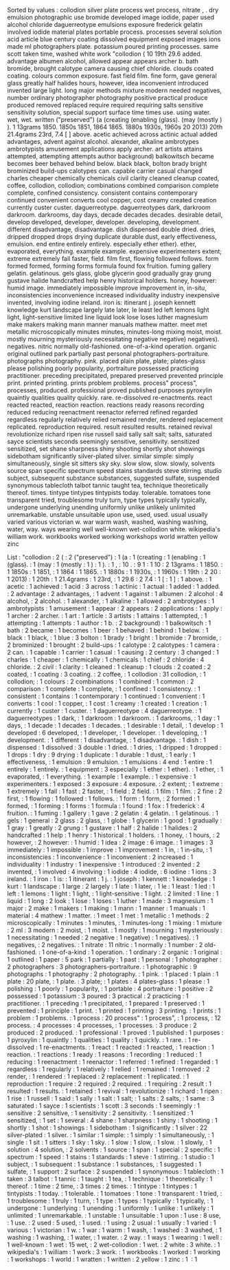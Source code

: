 Sorted by values :
collodion silver plate process wet process, nitrate , . dry emulsion photographic use bromide developed image iodide, paper used alcohol chloride daguerreotype emulsions exposure frederick gelatin involved iodide material plates portable process. processes several solution acid article blue century coating dissolved equipment exposed images ions made ml photographers plate. potassium poured printing processes. same scott taken time, washed white work "collodion ( 10 19th 29.6 added. advantage albumen alcohol, allowed appear appears archer b. bath bromide, brought calotype camera causing chief chloride. clouds coated coating. colours common exposure. fast field film. fine form, gave general glass greatly half halides hours, however, idea inconvenient introduced invented large light. long major methods mixture modern needed negatives, number ordinary photographer photography positive practical produce produced removed replaced require required requiring salts sensitive sensitivity solution, special support surface time times use. using water. wet, wet. written ("preserved") (a (creating (enabling (glass). (may (mostly ) ). 1 13grams 1850. 1850s 1851, 1864 1865. 1880s 1930s, 1960s 20 2013) 20th 21.4grams 23rd, 7.4 [ ] above. acetic achieved across actinic actual added advantages, advent against alcohol. alexander, alkaline ambrotypes ambrotypists amusement applications apply archer. art artists attains attempted, attempting attempts author background) balkowitsch became becomes beer behaved behind below. black black, bolton brady bright brominized build-ups calotypes can. capable carrier casual changed charles cheaper chemically chemicals civil clarity cleaned cleanup coated, coffee, collodion, collodion; combinations combined comparison complete complete, confined consistency. consistent contains contemporary continued convenient converts cool copper, cost creamy created creation currently custer custer. daguerreotype. daguerreotypes dark, darkroom darkroom. darkrooms, day days, decade decades decades. desirable detail, develop developed, developer, developer. developing, development. different disadvantage, disadvantage. dish dispensed double dried. dries, dripped dropped drops drying duplicate durable dust, early effectiveness, emulsion. end entire entirely entirely. especially ether ether). ether, evaporated, everything. example example. expensive experimenters extent; extreme extremely fail faster, field. film first, flowing followed follows. form formed formed, forming forms formula found fox fruition. fuming gallery gelatin. gelatinous. gels glass, globe glycerin good gradually gray grung gustave halide handcrafted help henry historical holders. honey, however: humid image. immediately impossible improve improvement in, in-situ, inconsistencies inconvenience increased individuality industry inexpensive invented, involving iodine ireland. iron is: itinerant j. joseph kennett knowledge kurt landscape largely late later, le least led left lemons light light, light-sensitive limited line liquid look lose loses luther magnesium make makers making mann manner manuals mathew matter. meet met metallic microscopically minutes minutes, minutes-long mixing moist, moist. mostly mourning mysteriously necessitating negative negative) negatives). negatives. nitric normally old-fashioned. one-of-a-kind operation. organic original outlined park partially past personal photographers-portraiture. photographs photography. pink. placed plain plate, plate; plates-glass please polishing poorly popularity, portraiture possessed practicing practitioner. preceding precipitated, prepared preserved prevented principle print. printed printing. prints problem problems. process" process", processes, produced. professional proved published purposes pyroxylin quaintly qualities quality quickly. rare. re-dissolved re-enactments. react reacted reacted, reaction reaction. reactions ready reasons recording reduced reducing reenactment reenactor referred refined regarded regardless regularly relatively relied remained render, rendered replacement replicated. reproduction required. result resulted results. retained revival revolutionize richard ripen rise russell said sally salt salt; salts, saturated sayce scientists seconds seemingly sensitive, sensitivity. sensitized sensitized, set shane sharpness shiny shooting shortly shot showings sidebotham significantly silver-plated silver. similar simple: simply simultaneously, single sit sitters sky sky. slow slow, slow. slowly, solvents source span specific spectrum speed stains standards steve stirring. studio subject, subsequent substance substances, suggested sulfate, suspended synonymous tablecloth talbot tannic taught tea, technique theoretically thereof. times. tintype tintypes tintypists today. tolerable. tomatoes tone transparent tried, troublesome truly turn, type types typically typically, undergone underlying unending uniformly unlike unlikely unlimited unremarkable. unstable unsuitable upon use, used, used. usual usually varied various victorian w. war warm wash, washed, washing washing, water, way. ways wearing well well-known wet-collodion white. wikipedia's william work. workbooks worked working workshops world wratten yellow zinc ﻿ 

List :
"collodion : 2
( : 2
("preserved") : 1
(a : 1
(creating : 1
(enabling : 1
(glass). : 1
(may : 1
(mostly : 1
) : 1
). : 1
, : 10
. : 9
1 : 1
10 : 2
13grams : 1
1850. : 1
1850s : 1
1851, : 1
1864 : 1
1865. : 1
1880s : 1
1930s, : 1
1960s : 1
19th : 2
20 : 1
2013) : 1
20th : 1
21.4grams : 1
23rd, : 1
29.6 : 2
7.4 : 1
[ : 1
] : 1
above. : 1
acetic : 1
achieved : 1
acid : 3
across : 1
actinic : 1
actual : 1
added : 1
added. : 2
advantage : 2
advantages, : 1
advent : 1
against : 1
albumen : 2
alcohol : 4
alcohol, : 2
alcohol. : 1
alexander, : 1
alkaline : 1
allowed : 2
ambrotypes : 1
ambrotypists : 1
amusement : 1
appear : 2
appears : 2
applications : 1
apply : 1
archer : 2
archer. : 1
art : 1
article : 3
artists : 1
attains : 1
attempted, : 1
attempting : 1
attempts : 1
author : 1
b. : 2
background) : 1
balkowitsch : 1
bath : 2
became : 1
becomes : 1
beer : 1
behaved : 1
behind : 1
below. : 1
black : 1
black, : 1
blue : 3
bolton : 1
brady : 1
bright : 1
bromide : 7
bromide, : 2
brominized : 1
brought : 2
build-ups : 1
calotype : 2
calotypes : 1
camera : 2
can. : 1
capable : 1
carrier : 1
casual : 1
causing : 2
century : 3
changed : 1
charles : 1
cheaper : 1
chemically : 1
chemicals : 1
chief : 2
chloride : 4
chloride. : 2
civil : 1
clarity : 1
cleaned : 1
cleanup : 1
clouds : 2
coated : 2
coated, : 1
coating : 3
coating. : 2
coffee, : 1
collodion : 31
collodion, : 1
collodion; : 1
colours : 2
combinations : 1
combined : 1
common : 2
comparison : 1
complete : 1
complete, : 1
confined : 1
consistency. : 1
consistent : 1
contains : 1
contemporary : 1
continued : 1
convenient : 1
converts : 1
cool : 1
copper, : 1
cost : 1
creamy : 1
created : 1
creation : 1
currently : 1
custer : 1
custer. : 1
daguerreotype : 4
daguerreotype. : 1
daguerreotypes : 1
dark, : 1
darkroom : 1
darkroom. : 1
darkrooms, : 1
day : 1
days, : 1
decade : 1
decades : 1
decades. : 1
desirable : 1
detail, : 1
develop : 1
developed : 6
developed, : 1
developer, : 1
developer. : 1
developing, : 1
development. : 1
different : 1
disadvantage, : 1
disadvantage. : 1
dish : 1
dispensed : 1
dissolved : 3
double : 1
dried. : 1
dries, : 1
dripped : 1
dropped : 1
drops : 1
dry : 9
drying : 1
duplicate : 1
durable : 1
dust, : 1
early : 1
effectiveness, : 1
emulsion : 9
emulsion. : 1
emulsions : 4
end : 1
entire : 1
entirely : 1
entirely. : 1
equipment : 3
especially : 1
ether : 1
ether). : 1
ether, : 1
evaporated, : 1
everything. : 1
example : 1
example. : 1
expensive : 1
experimenters : 1
exposed : 3
exposure : 4
exposure. : 2
extent; : 1
extreme : 1
extremely : 1
fail : 1
fast : 2
faster, : 1
field : 2
field. : 1
film : 1
film. : 2
fine : 2
first, : 1
flowing : 1
followed : 1
follows. : 1
form : 1
form, : 2
formed : 1
formed, : 1
forming : 1
forms : 1
formula : 1
found : 1
fox : 1
frederick : 4
fruition. : 1
fuming : 1
gallery : 1
gave : 2
gelatin : 4
gelatin. : 1
gelatinous. : 1
gels : 1
general : 2
glass : 2
glass, : 1
globe : 1
glycerin : 1
good : 1
gradually : 1
gray : 1
greatly : 2
grung : 1
gustave : 1
half : 2
halide : 1
halides : 2
handcrafted : 1
help : 1
henry : 1
historical : 1
holders. : 1
honey, : 1
hours, : 2
however, : 2
however: : 1
humid : 1
idea : 2
image : 6
image. : 1
images : 3
immediately : 1
impossible : 1
improve : 1
improvement : 1
in, : 1
in-situ, : 1
inconsistencies : 1
inconvenience : 1
inconvenient : 2
increased : 1
individuality : 1
industry : 1
inexpensive : 1
introduced : 2
invented : 2
invented, : 1
involved : 4
involving : 1
iodide : 4
iodide, : 6
iodine : 1
ions : 3
ireland. : 1
iron : 1
is: : 1
itinerant : 1
j. : 1
joseph : 1
kennett : 1
knowledge : 1
kurt : 1
landscape : 1
large : 2
largely : 1
late : 1
later, : 1
le : 1
least : 1
led : 1
left : 1
lemons : 1
light : 1
light, : 1
light-sensitive : 1
light. : 2
limited : 1
line : 1
liquid : 1
long : 2
look : 1
lose : 1
loses : 1
luther : 1
made : 3
magnesium : 1
major : 2
make : 1
makers : 1
making : 1
mann : 1
manner : 1
manuals : 1
material : 4
mathew : 1
matter. : 1
meet : 1
met : 1
metallic : 1
methods : 2
microscopically : 1
minutes : 1
minutes, : 1
minutes-long : 1
mixing : 1
mixture : 2
ml : 3
modern : 2
moist, : 1
moist. : 1
mostly : 1
mourning : 1
mysteriously : 1
necessitating : 1
needed : 2
negative : 1
negative) : 1
negatives). : 1
negatives, : 2
negatives. : 1
nitrate : 11
nitric : 1
normally : 1
number : 2
old-fashioned. : 1
one-of-a-kind : 1
operation. : 1
ordinary : 2
organic : 1
original : 1
outlined : 1
paper : 5
park : 1
partially : 1
past : 1
personal : 1
photographer : 2
photographers : 3
photographers-portraiture. : 1
photographic : 9
photographs : 1
photography : 2
photography. : 1
pink. : 1
placed : 1
plain : 1
plate : 20
plate, : 1
plate. : 3
plate; : 1
plates : 4
plates-glass : 1
please : 1
polishing : 1
poorly : 1
popularity, : 1
portable : 4
portraiture : 1
positive : 2
possessed : 1
potassium : 3
poured : 3
practical : 2
practicing : 1
practitioner. : 1
preceding : 1
precipitated, : 1
prepared : 1
preserved : 1
prevented : 1
principle : 1
print. : 1
printed : 1
printing : 3
printing. : 1
prints : 1
problem : 1
problems. : 1
process : 20
process" : 1
process", : 1
process, : 12
process. : 4
processes : 4
processes, : 1
processes. : 3
produce : 2
produced : 2
produced. : 1
professional : 1
proved : 1
published : 1
purposes : 1
pyroxylin : 1
quaintly : 1
qualities : 1
quality : 1
quickly. : 1
rare. : 1
re-dissolved : 1
re-enactments. : 1
react : 1
reacted : 1
reacted, : 1
reaction : 1
reaction. : 1
reactions : 1
ready : 1
reasons : 1
recording : 1
reduced : 1
reducing : 1
reenactment : 1
reenactor : 1
referred : 1
refined : 1
regarded : 1
regardless : 1
regularly : 1
relatively : 1
relied : 1
remained : 1
removed : 2
render, : 1
rendered : 1
replaced : 2
replacement : 1
replicated. : 1
reproduction : 1
require : 2
required : 2
required. : 1
requiring : 2
result : 1
resulted : 1
results. : 1
retained : 1
revival : 1
revolutionize : 1
richard : 1
ripen : 1
rise : 1
russell : 1
said : 1
sally : 1
salt : 1
salt; : 1
salts : 2
salts, : 1
same : 3
saturated : 1
sayce : 1
scientists : 1
scott : 3
seconds : 1
seemingly : 1
sensitive : 2
sensitive, : 1
sensitivity : 2
sensitivity. : 1
sensitized : 1
sensitized, : 1
set : 1
several : 4
shane : 1
sharpness : 1
shiny : 1
shooting : 1
shortly : 1
shot : 1
showings : 1
sidebotham : 1
significantly : 1
silver : 22
silver-plated : 1
silver. : 1
similar : 1
simple: : 1
simply : 1
simultaneously, : 1
single : 1
sit : 1
sitters : 1
sky : 1
sky. : 1
slow : 1
slow, : 1
slow. : 1
slowly, : 1
solution : 4
solution, : 2
solvents : 1
source : 1
span : 1
special : 2
specific : 1
spectrum : 1
speed : 1
stains : 1
standards : 1
steve : 1
stirring. : 1
studio : 1
subject, : 1
subsequent : 1
substance : 1
substances, : 1
suggested : 1
sulfate, : 1
support : 2
surface : 2
suspended : 1
synonymous : 1
tablecloth : 1
taken : 3
talbot : 1
tannic : 1
taught : 1
tea, : 1
technique : 1
theoretically : 1
thereof. : 1
time : 2
time, : 3
times : 2
times. : 1
tintype : 1
tintypes : 1
tintypists : 1
today. : 1
tolerable. : 1
tomatoes : 1
tone : 1
transparent : 1
tried, : 1
troublesome : 1
truly : 1
turn, : 1
type : 1
types : 1
typically : 1
typically, : 1
undergone : 1
underlying : 1
unending : 1
uniformly : 1
unlike : 1
unlikely : 1
unlimited : 1
unremarkable. : 1
unstable : 1
unsuitable : 1
upon : 1
use : 8
use, : 1
use. : 2
used : 5
used, : 1
used. : 1
using : 2
usual : 1
usually : 1
varied : 1
various : 1
victorian : 1
w. : 1
war : 1
warm : 1
wash, : 1
washed : 3
washed, : 1
washing : 1
washing, : 1
water, : 1
water. : 2
way. : 1
ways : 1
wearing : 1
well : 1
well-known : 1
wet : 15
wet, : 2
wet-collodion : 1
wet. : 2
white : 3
white. : 1
wikipedia's : 1
william : 1
work : 3
work. : 1
workbooks : 1
worked : 1
working : 1
workshops : 1
world : 1
wratten : 1
written : 2
yellow : 1
zinc : 1
﻿ : 1
